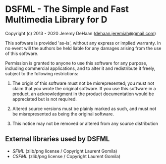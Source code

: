 # DSFML - The Simple and Fast Multimedia Library for D

Copyright (c) 2013 - 2020 Jeremy DeHaan (dehaan.jeremiah@gmail.com)

This software is provided 'as-is', without any express or implied warranty.
In no event will the authors be held liable for any damages arising from the use of this software.

Permission is granted to anyone to use this software for any purpose, including commercial applications,
and to alter it and redistribute it freely, subject to the following restrictions:

1. The origin of this software must not be misrepresented; you must not claim that you wrote the original software.
If you use this software in a product, an acknowledgment in the product documentation would be appreciated but is not required.

2. Altered source versions must be plainly marked as such, and must not be misrepresented as being the original software.

3. This notice may not be removed or altered from any source distribution

## External libraries used by DSFML

* _SFML_ (zlib/png license / Copyright Laurent Gomila)
* _CSFML_ (zlib/png license / Copyright Laurent Gomila)
